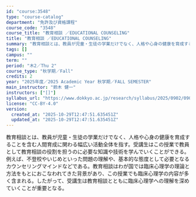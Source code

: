 ```yaml
---
id: "course:3548"
type: "course-catalog"
department: "免許及び資格課程"
course_code: "3548"
course_title: "教育相談 ／EDUCATIONAL COUNSELING"
title: "教育相談 ／EDUCATIONAL COUNSELING"
summary: "教育相談とは、教員が児童・生徒の学業だけでなく、人格や心身の健康を育成することを含む人間育成に関わる幅広い活動全体を指す。受講生はこの授業で教員として教育相談の役割を担うのに必要な知識や技術を学んでいくことができる。例えば、不登校やいじめと…"
tags: []
campus: ""
term: ""
period: "木2／Thu 2"
course_type: "秋学期／Fall"
credits: 2
year: "2025年度／2025 Academic Year 秋学期／FALL SEMESTER"
main_instructor: "鈴木 健一"
instructors: ["[]"]
syllabus_url: "https://www.dokkyo.ac.jp/research/syllabus/2025/0902/0902_03548_ja_JP.html"
license: "CC-BY-4.0"
version:
  created_at: "2025-10-29T12:47:51.635451Z"
  updated_at: "2025-10-29T12:47:51.635451Z"
---
```

教育相談とは、教員が児童・生徒の学業だけでなく、人格や心身の健康を育成することを含む人間育成に関わる幅広い活動全体を指す。受講生はこの授業で教員として教育相談の役割を担うのに必要な知識や技術を学んでいくことができる。例えば、不登校やいじめといった問題の理解や、基本的な態度として必要となるカウンセリングマインドなどである。教育相談はわが国では臨床心理学の理論と方法をもとにおこなわれてきた背景があり、この授業でも臨床心理学の内容が多く含まれる。したがって、受講生は教育相談とともに臨床心理学への理解を深めていくことが重要となる。
